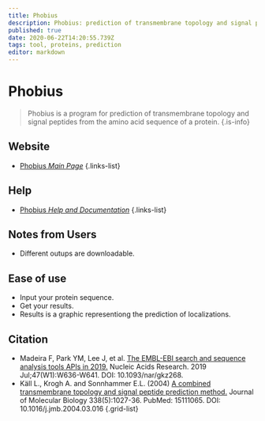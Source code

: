 ```yaml
---
title: Phobius
description: Phobius: prediction of transmembrane topology and signal peptides.
published: true
date: 2020-06-22T14:20:55.739Z
tags: tool, proteins, prediction
editor: markdown
---
```


# Phobius

> Phobius is a program for prediction of transmembrane topology and signal peptides from the amino acid sequence of a protein.
{.is-info}

 

## Website 

- [Phobius *Main Page*](https://www.ebi.ac.uk/Tools/pfa/phobius/)
 {.links-list}

## Help
- [Phobius *Help and Documentation*](https://www.ebi.ac.uk/seqdb/confluence/display/JDSAT/Phobius+Help+and+Documentation)
 {.links-list}

## Notes from Users
- Different outups are downloadable.

## Ease of use
- Input your protein sequence.
- Get your results.
- Results is a graphic representiong the prediction of localizations.

## Citation 
- Madeira F, Park YM, Lee J, et al. [The EMBL-EBI search and sequence analysis tools APIs in 2019.](http://europepmc.org/article/MED/30976793) Nucleic Acids Research. 2019 Jul;47(W1):W636-W641. DOI: 10.1093/nar/gkz268. 
- Käll L., Krogh A. and Sonnhammer E.L. (2004) [A combined transmembrane topology and signal peptide prediction method.](https://www.sciencedirect.com/science/article/abs/pii/S0022283604002943)  Journal of Molecular Biology 338(5):1027-36. PubMed: 15111065. DOI: 10.1016/j.jmb.2004.03.016
{.grid-list}
